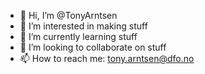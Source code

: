 - 👋 Hi, I’m @TonyArntsen
- 👀 I’m interested in making stuff
- 🌱 I’m currently learning stuff
- 💞️ I’m looking to collaborate on stuff
- 📫 How to reach me: tony.arntsen@dfo.no

<!---
TonyArntsen/TonyArntsen is a ✨ special ✨ repository because its `README.md` (this file) appears on your GitHub profile.
You can click the Preview link to take a look at your changes.
--->
